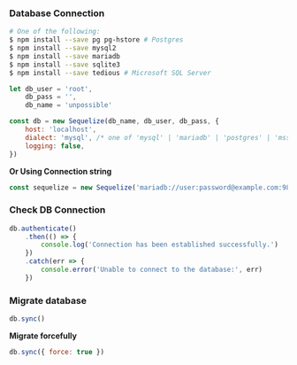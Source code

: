 ### Database Connection

```bash
# One of the following:
$ npm install --save pg pg-hstore # Postgres
$ npm install --save mysql2
$ npm install --save mariadb
$ npm install --save sqlite3
$ npm install --save tedious # Microsoft SQL Server
```

```js
let db_user = 'root',
    db_pass = '',
    db_name = 'unpossible'

const db = new Sequelize(db_name, db_user, db_pass, {
    host: 'localhost',
    dialect: 'mysql', /* one of 'mysql' | 'mariadb' | 'postgres' | 'mssql' */
    logging: false,
})
```

**Or Using Connection string**

```js
const sequelize = new Sequelize('mariadb://user:password@example.com:9821/database')
```


### Check DB Connection

```js
db.authenticate()
    .then(() => {
        console.log('Connection has been established successfully.')
    })
    .catch(err => {
        console.error('Unable to connect to the database:', err)
    })
```

### Migrate database

```js
db.sync()
```

**Migrate forcefully**

```js
db.sync({ force: true })
```
